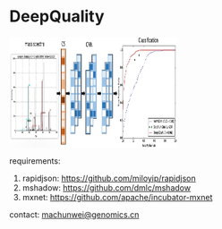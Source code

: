 # DeepQuality

 <img src="https://github.com/horsepurve/DeepQuality/blob/master/img/figure_1.png" width = "300" height = "200" alt="figure_1" align=center />



requirements:
1. rapidjson: https://github.com/miloyip/rapidjson
2. mshadow: https://github.com/dmlc/mshadow
3. mxnet: https://github.com/apache/incubator-mxnet

contact: machunwei@genomics.cn
